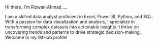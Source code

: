Hi there, I'm Rizwan Ahmad.....


I am a skilled data analyst proficient in Excel, Power BI, Python, and SQL. 
With a passion for data visualization and analysis, I specialize in transforming complex datasets into actionable insights. 
I thrive on uncovering trends and patterns to drive strategic decision-making. Welcome to my GitHub profile!
